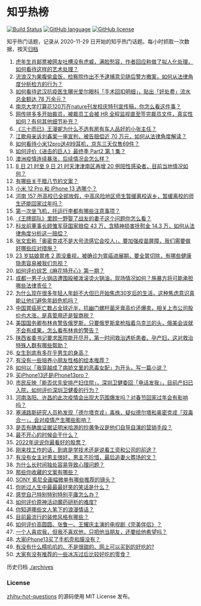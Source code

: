 # 知乎热榜
[![Build Status](https://github.com/ToWeLong/zhihu-hot-questions/workflows/CI/badge.svg)](https://github.com/ToWeLong/zhihu-hot-questions/actions)
[![GitHub language](https://img.shields.io/badge/language-golang-orange.svg)](https://golang.org/)
[![GitHub license](https://img.shields.io/github/license/ToWeLong/zhihu-hot-questions)](https://github.com/ToWeLong/zhihu-hot-questions/blob/main/LICENSE)

知乎热门话题，记录从 2020-11-29 日开始的知乎热门话题。每小时抓取一次数据，按天[归档](./archives)

<!-- BEGIN -->

1. [虎年生肖邮票被网友吐槽没有虎威，满脸愁容，作者回应称做了拟人化处理，如何看待这样的艺术处理？](https://www.zhihu.com/question/510499800)
1. [流浪汉为果腹偷盒饭，检察院作出不予逮捕意见随后警方撤案，如何从法律角度分析检方的行为？](https://www.zhihu.com/question/510629451)
1. [如何看待武汉抗疫医生曝光爱尔眼科「手术回扣明细」，贴出「好处费」流水总金额达 78 万余元？](https://www.zhihu.com/question/510601488)
1. [南京大学打算花120万在nature刊发校庆特刊宣传稿，你怎么看这件事？](https://www.zhihu.com/question/510629253)
1. [网传拼多多开始裁员，被裁员工会被 HR 全程监视直至签完裁员文件，真实性如何？有何其他细节补充？](https://www.zhihu.com/question/510351399)
1. [《三十而已》王漫妮为什么不选有房有车人品好的小张主任？](https://www.zhihu.com/question/499782129)
1. [江歌母亲诉刘鑫案一审宣判，被告赔偿近 70 万元，如何从法律角度解读？](https://www.zhihu.com/question/510744074)
1. [如何看待小米12pro送499耳机，京东三天仅售69件？](https://www.zhihu.com/question/510511515)
1. [如何评价《进击的巨人》最终季 Part2 第 1 集？](https://www.zhihu.com/question/510608123)
1. [澳洲疫情连续暴涨，后续情况会怎么样？](https://www.zhihu.com/question/510398142)
1. [8 日 21 时至 9 日 21 时天津津南区再增 20 例阳性感染者，目前当地情况如何？](https://www.zhihu.com/question/510699211)
1. [有哪些关于腊八节的文案？](https://www.zhihu.com/question/439055295)
1. [小米 12 Pro 和 iPhone 13 选哪个？](https://www.zhihu.com/question/509124300)
1. [河南 157 所高校已全部放假，中高风险地区师生暂缓离校返乡，暂缓离校的师生还能回家过年吗？](https://www.zhihu.com/question/510648928)
1. [第一次坐飞机，托运行李都有哪些注意事项？](https://www.zhihu.com/question/506018817)
1. [《王牌部队》里顾一野娶了战友的妻子这个问题你怎么看？](https://www.zhihu.com/question/508897203)
1. [科龙前董事长顾雏军获国家赔偿 43 万，含精神损害抚慰金 14.3 万，如何从法律角度分析这一赔偿？](https://www.zhihu.com/question/510436393)
1. [张文宏称「奥密克戎不是大号流感它会咬人」，要加强疫苗屏障，我们需要做好哪些应对措施？](https://www.zhihu.com/question/510498421)
1. [23 岁姑娘胃疼 2 周没重视，被确诊为胃癌进展期，要全胃切除，有哪些健康隐患容易被我们忽视？](https://www.zhihu.com/question/510318978)
1. [如何评价综艺《麻花特开心》第一期？](https://www.zhihu.com/question/510541512)
1. [成都一男子火锅店遭围殴被泼滚烫火锅油，现场情况如何？施暴方将可能承担哪些法律责任？](https://www.zhihu.com/question/510520861)
1. [为什么现在很多年轻人年龄不大但已开始焦虑30岁后的生活，这种焦虑意识真能让他们避免年龄危机吗？](https://www.zhihu.com/question/510489151)
1. [中国胃癌死亡数占全球近半，抗幽门螺杆菌牙膏高价还爆卖，相关上市公司股价也大涨，是真管用还是智商税？](https://www.zhihu.com/question/510386992)
1. [美国国务卿布林肯警告俄罗斯，只要俄罗斯拿枪指着乌克兰的头，俄美会谈就不会有成果，怎么看布林肯的警告？](https://www.zhihu.com/question/510533533)
1. [陕西省委书记要求医院能开尽开，第一时间救治透析患者、孕产妇，这对救治特殊人群有哪些帮助？](https://www.zhihu.com/question/510236183)
1. [女生到底有多在乎男生的身高？](https://www.zhihu.com/question/285460204)
1. [有没有一些培养小朋友性格的绘本推荐？](https://www.zhihu.com/question/300712903)
1. [如何以「我穿越成了病娇文里的恶毒女配」为开头，写一篇小说？](https://www.zhihu.com/question/463353580)
1. [买iPhone13还是iPhone13pro？](https://www.zhihu.com/question/488331283)
1. [市民反映「能否优先安排产妇住院」，深圳卫健委回「电话发我」，目前产妇已入院，如何评价深圳卫健委的行为？](https://www.zhihu.com/question/510639313)
1. [河南洛阳、许昌的此次疫情会出现大范围爆发吗？对春节回家过年会有影响吗？](https://www.zhihu.com/question/509666474)
1. [塞浦路斯研究人员称发现「德尔塔克戎」毒株，疑似德尔塔和奥密克戎「双毒合一」，会对疫情产生哪些影响？](https://www.zhihu.com/question/510624445)
1. [是否有确凿证据证明米哈游的抄袭争议是他们自导自演的营销手段？](https://www.zhihu.com/question/510407165)
1. [最不开心的时候会干什么？](https://www.zhihu.com/question/508224001)
1. [2022年说说你最看好的股票？](https://www.zhihu.com/question/509663561)
1. [刚来找工作的话，到底是学技术还是说看工资和公司的前途？](https://www.zhihu.com/question/510010855)
1. [有没有女主对男主很好，男主不珍惜，最后追妻火葬场的文？](https://www.zhihu.com/question/486951141)
1. [为什么长时间独处容易导致心理问题？](https://www.zhihu.com/question/507178360)
1. [那些你收藏的文案有哪些？](https://www.zhihu.com/question/509362722)
1. [SONY 索尼全画幅微单有哪些推荐的镜头？](https://www.zhihu.com/question/49894365)
1. [你听过人生中最最最好笑的笑话是什么？](https://www.zhihu.com/question/495851169)
1. [感觉自己特别特别特别平庸怎么办？](https://www.zhihu.com/question/509727686)
1. [如何评价原神活动魔药研析的难度?](https://www.zhihu.com/question/510569069)
1. [你知道哪些文人笔下的浪漫情话？](https://www.zhihu.com/question/504309502)
1. [目前最流行的装修风格有哪些？](https://www.zhihu.com/question/447166202)
1. [如何评价高圆圆、张鲁一、王耀庆主演的电视剧《完美伴侣》？](https://www.zhihu.com/question/509996949)
1. [一个人喜欢我，但我不喜欢他，只把他当朋友，还要给他希望吗？](https://www.zhihu.com/question/509020504)
1. [大家iPhone13买了手机壳和膜没有？](https://www.zhihu.com/question/486376339)
1. [有没有什么糯叽叽的、不是很甜的、网上可以买到的好吃的?](https://www.zhihu.com/question/356671888)
1. [大家有没有推荐的一些冰冻过后比较好吃的零食？](https://www.zhihu.com/question/498510646)

<!-- END -->

历史归档 [./archives](./archives)


### License
[zhihu-hot-questions](https://github.com/towelong/zhihu-hot-questions) 的源码使用 MIT License 发布。